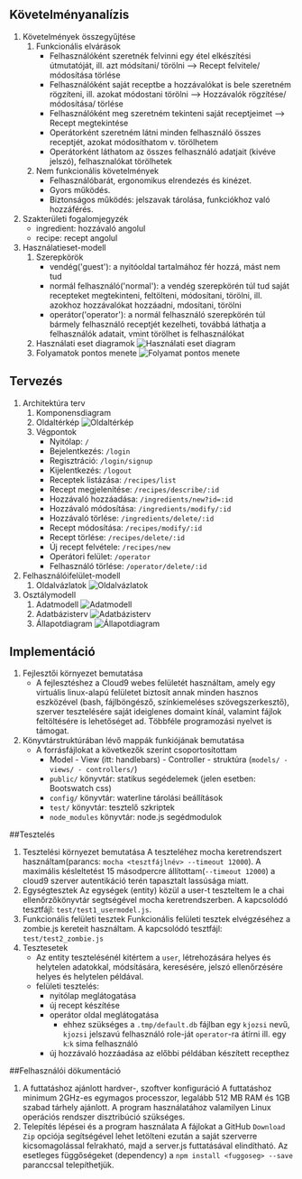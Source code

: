
## Követelményanalízis

1. Követelmények összegyűjtése
	1. Funkcionális elvárások
		- Felhasználóként szeretnék felvinni egy étel elkészítési útmutatóját, ill. azt módsítani/ törölni --> Recept felvitele/ módosítása törlése
		- Felhasználóként saját receptbe a hozzávalókat is bele szeretném rögzíteni, ill. azokat módostani törölni --> Hozzávalók rögzítése/ módosítása/ törlése
		- Felhasználóként meg szeretném tekinteni saját receptjeimet --> Recept megtekintése
		- Operátorként szeretném látni minden felhasználó összes receptjét, azokat módosíthatom v. törölhetem
		- Operátorként láthatom az összes felhasználó adatjait (kivéve jelszó), felhasznalókat törölhetek
	2. Nem funkcionális követelmények
		- Felhasználóbarát, ergonomikus elrendezés és kinézet.
		- Gyors működés.
		- Biztonságos működés: jelszavak tárolása, funkciókhoz való hozzáférés.
2. Szakterületi fogalomjegyzék
	- ingredient: hozzávaló angolul
	- recipe: recept angolul
3. Használatieset-modell
	1. Szerepkörök
		- vendég('guest'): a nyitóoldal tartalmához fér hozzá, mást nem tud
		- normál felhasználó('normal'): a vendég szerepkörén túl tud saját recepteket megtekinteni, feltölteni, módosítani, törölni, ill. azokhoz hozzávalókat hozzáadni, mdosítani, törölni
		- operátor('operator'): a normál felhasználó szerepkörén túl bármely felhasználó receptjét kezelheti, továbbá láthatja a felhasználók adatait, vmint törölhet is felhasználókat
	2. Használati eset diagramok
		![Használati eset diagram](docs/images/usecase.jpg)
	3. Folyamatok pontos menete
		![Folyamat pontos menete](docs/images/folyamat.jpg)


## Tervezés

1. Architektúra terv
	1. Komponensdiagram
	2. Oldaltérkép
		![Oldaltérkép](docs/images/oldalterkep.jpg)
	3. Végpontok
		- Nyitólap: `/`
		- Bejelentkezés: `/login`
		- Regisztráció: `/login/signup`
		- Kijelentkezés: `/logout`
		- Receptek listázása: `/recipes/list`
		- Recept megjelenítése: `/recipes/describe/:id`
		- Hozzávaló hozzáadása: `/ingredients/new?id=:id`
		- Hozzávaló módosítása: `/ingredients/modify/:id`
		- Hozzávaló törlése: `/ingredients/delete/:id`
		- Recept módosítása: `/recipes/modify/:id`
		- Recept törlése: `/recipes/delete/:id`
		- Új recept felvétele: `/recipes/new`
		- Operátori felület: `/operator`
		- Felhasználó törlése: `/operator/delete/:id`
2. Felhasználóifelület-modell
	1. Oldalvázlatok
		![Oldalvázlatok](docs/images/oldalterv_op.jpg)
3. Osztálymodell
	1. Adatmodell
		![Adatmodell](docs/images/adatmodell.jpg)
	2. Adatbázisterv
		![Adatbázisterv](docs/images/adatbterv.jpg)
	3. Állapotdiagram
		![Állapotdiagram](docs/images/allapotdiagram.jpg)


## Implementáció

1. Fejlesztői környezet bemutatása
	- A fejlesztéshez a Cloud9 webes felületét használtam, amely egy virtuális linux-alapú felületet biztosít annak minden hasznos eszközével (bash, fájlböngésző, színkiemeléses szövegszerkesztő), szerver tesztelésére saját ideiglenes domaint kínál, valamint fájlok feltöltésére  is lehetőséget ad. Többféle programozási nyelvet is támogat.
2. Könyvtárstruktúrában lévő mappák funkiójának bemutatása
	- A forrásfájlokat a következők szerint csoportosítottam
		- Model - View (itt: handlebars) - Controller - struktúra (`models/ - views/ - controllers/`)
		- `public/` könyvtár: statikus segédelemek (jelen esetben: Bootswatch css)
		- `config/` könyvtár: waterline tárolási beállítások
		- `test/` könyvtár: tesztelő szkriptek
		- `node_modules` könyvtár: node.js segédmodulok


##Tesztelés

1. Tesztelési környezet bemutatása
	A teszteléhez mocha keretrendszert használtam(parancs: `mocha <tesztfájlnév> --timeout 12000`). A maximális késleltetést 15 másodpercre állítottam(`--timeout 12000`) a cloud9 szerver autentikáció terén tapasztalt lassúsága miatt.
2. Egységtesztek
	Az egységek (entity) közül a user-t teszteltem le a chai ellenőrzőkönyvtár segtségével mocha keretrendszerben. A kapcsolódó tesztfájl: `test/test1_usermodel.js`.
3. Funkcionális felületi tesztek
	Funkcionális felületi tesztek elvégzéséhez a zombie.js kereteit használtam. A kapcsolódó tesztfájl: `test/test2_zombie.js`
4. Tesztesetek
	- Az entity tesztelésénél kitértem a `user`, létrehozására helyes és helytelen adatokkal, módsítására, keresésére, jelszó ellenőrzésére helyes és helytelen példával.
	- felületi tesztelés:
		- nyitólap meglátogatása
		- új recept készítése
		- operátor oldal meglátogatása 
			- ehhez szükséges a `.tmp/default.db` fájlban egy `kjozsi` nevű, `kjozsi` jelszavú felhasználó role-ját `operator`-ra átírni ill. egy `k`:`k` sima felhasználó
		- új hozzávaló hozzáadása az előbbi példában készített recepthez


##Felhasználói dökumentáció

1. A futtatáshoz ajánlott hardver-, szoftver konfiguráció
	A futtatáshoz minimum 2GHz-es egymagos processzor, legalább 512 MB RAM és 1GB szabad tárhely ajánlott. A program használatához valamilyen Linux operációs rendszer disztribúció szükséges.
2. Telepítés lépései és a program használata
	A fájlokat a GitHub `Download Zip` opciója segítségével lehet letölteni ezután a saját szerverre kicsomagolással felrakható, majd a server.js futtatásával elindítható. Az esetleges függőségeket (dependency) a `npm install <fuggoseg> --save` paranccsal telepíthetjük.
